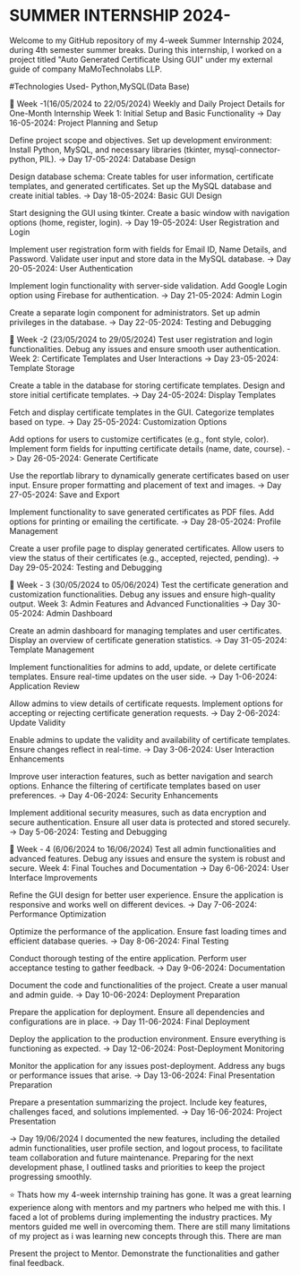 # SUMMER INTERNSHIP 2024-
Welcome to my GitHub repository of my 4-week Summer Internship 2024, during 4th semester summer breaks. During this internship, I worked on a project titled "Auto Generated Certificate Using GUI" under my external guide of company MaMoTechnolabs LLP.

#Technologies Used-
Python,MySQL(Data Base)

📅 Week -1(16/05/2024 to 22/05/2024)
Weekly and Daily Project Details for One-Month Internship
Week 1: Initial Setup and Basic Functionality
-> Day 16-05-2024: Project Planning and Setup

Define project scope and objectives.
Set up development environment: Install Python, MySQL, and necessary libraries (tkinter, mysql-connector-python, PIL).
-> Day 17-05-2024: Database Design

Design database schema: Create tables for user information, certificate templates, and generated certificates.
Set up the MySQL database and create initial tables.
-> Day 18-05-2024: Basic GUI Design

Start designing the GUI using tkinter.
Create a basic window with navigation options (home, register, login).
-> Day 19-05-2024: User Registration and Login

Implement user registration form with fields for Email ID, Name Details, and Password.
Validate user input and store data in the MySQL database.
-> Day 20-05-2024: User Authentication

Implement login functionality with server-side validation.
Add Google Login option using Firebase for authentication.
-> Day 21-05-2024: Admin Login

Create a separate login component for administrators.
Set up admin privileges in the database.
-> Day 22-05-2024: Testing and Debugging

📅 Week -2 (23/05/2024 to 29/05/2024)
Test user registration and login functionalities.
Debug any issues and ensure smooth user authentication.
Week 2: Certificate Templates and User Interactions
-> Day 23-05-2024: Template Storage

Create a table in the database for storing certificate templates.
Design and store initial certificate templates.
-> Day 24-05-2024: Display Templates

Fetch and display certificate templates in the GUI.
Categorize templates based on type.
-> Day 25-05-2024: Customization Options

Add options for users to customize certificates (e.g., font style, color).
Implement form fields for inputting certificate details (name, date, course).
-> Day 26-05-2024: Generate Certificate

Use the reportlab library to dynamically generate certificates based on user input.
Ensure proper formatting and placement of text and images.
-> Day 27-05-2024: Save and Export

Implement functionality to save generated certificates as PDF files.
Add options for printing or emailing the certificate.
-> Day 28-05-2024: Profile Management

Create a user profile page to display generated certificates.
Allow users to view the status of their certificates (e.g., accepted, rejected, pending).
-> Day 29-05-2024: Testing and Debugging

📅 Week - 3 (30/05/2024 to 05/06/2024)
Test the certificate generation and customization functionalities.
Debug any issues and ensure high-quality output.
Week 3: Admin Features and Advanced Functionalities
-> Day 30-05-2024: Admin Dashboard

Create an admin dashboard for managing templates and user certificates.
Display an overview of certificate generation statistics.
-> Day 31-05-2024: Template Management

Implement functionalities for admins to add, update, or delete certificate templates.
Ensure real-time updates on the user side.
-> Day 1-06-2024: Application Review

Allow admins to view details of certificate requests.
Implement options for accepting or rejecting certificate generation requests.
-> Day 2-06-2024: Update Validity

Enable admins to update the validity and availability of certificate templates.
Ensure changes reflect in real-time.
-> Day 3-06-2024: User Interaction Enhancements

Improve user interaction features, such as better navigation and search options.
Enhance the filtering of certificate templates based on user preferences.
-> Day 4-06-2024: Security Enhancements

Implement additional security measures, such as data encryption and secure authentication.
Ensure all user data is protected and stored securely.
-> Day 5-06-2024: Testing and Debugging

📅 Week - 4 (6/06/2024 to 16/06/2024)
Test all admin functionalities and advanced features.
Debug any issues and ensure the system is robust and secure.
Week 4: Final Touches and Documentation
-> Day 6-06-2024: User Interface Improvements

Refine the GUI design for better user experience.
Ensure the application is responsive and works well on different devices.
-> Day 7-06-2024: Performance Optimization

Optimize the performance of the application.
Ensure fast loading times and efficient database queries.
-> Day 8-06-2024: Final Testing

Conduct thorough testing of the entire application.
Perform user acceptance testing to gather feedback.
-> Day 9-06-2024: Documentation

Document the code and functionalities of the project.
Create a user manual and admin guide.
-> Day 10-06-2024: Deployment Preparation

Prepare the application for deployment.
Ensure all dependencies and configurations are in place.
-> Day 11-06-2024: Final Deployment

Deploy the application to the production environment.
Ensure everything is functioning as expected.
-> Day 12-06-2024: Post-Deployment Monitoring

Monitor the application for any issues post-deployment.
Address any bugs or performance issues that arise.
-> Day 13-06-2024: Final Presentation Preparation

Prepare a presentation summarizing the project.
Include key features, challenges faced, and solutions implemented.
-> Day 16-06-2024: Project Presentation

-> Day 19/06/2024
 I documented the new features, including the detailed admin functionalities, user profile section, and logout process, to facilitate team collaboration and future maintenance. Preparing for the next development phase, I outlined tasks and priorities to keep the project progressing smoothly.

⭐ Thats how my 4-week internship training has gone. It was a great learning experience along with mentors and my partners who helped me with this. I faced a lot of problems during implementing the industry practices. My mentors guided me well in overcoming them. There are still many limitations of my project as i was learning new concepts through this. There are man

Present the project to Mentor.
Demonstrate the functionalities and gather final feedback.

